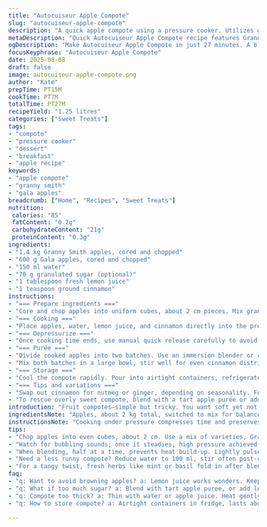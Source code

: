 ```yaml
---
title: "Autocuiseur Apple Compote"
slug: "autocuiseur-apple-compote"
description: "A quick apple compote using a pressure cooker. Utilizes granny smith and gala apples with lemon juice and cinnamon for a fresh twist. Adjusts sugar down to 70 grams, adds 150 ml water. Cooking time extended slightly to 7 minutes at high pressure. Puree half in batches, texture should be chunky-smooth. Keeps up to 3 weeks refrigerated. Practical for quick fruit prep, easy to customize for sweetness or spices. No dairy, gluten, nuts, or eggs. Focuses on tactile doneness, aromatic cues, and texture control. Ideal for desserts or breakfast toppings."
metaDescription: "Quick Autocuiseur Apple Compote recipe features Granny Smith and Gala apples, lemon juice, and cinnamon. Ideal for desserts or breakfast toppings."
ogDescription: "Make Autocuiseur Apple Compote in just 27 minutes. A blend of tart and sweet apples with a hint of cinnamon, perfect for any meal."
focusKeyphrase: "Autocuiseur Apple Compote"
date: 2025-08-08
draft: false
image: autocuiseur-apple-compote.png
author: "Kate"
prepTime: PT15M
cookTime: PT7M
totalTime: PT27M
recipeYield: "1.25 litres"
categories: ["Sweet Treats"]
tags:
- "compote"
- "pressure cooker"
- "dessert"
- "breakfast"
- "apple recipe"
keywords:
- "apple compote"
- "granny smith"
- "gala apples"
breadcrumb: ["Home", "Recipes", "Sweet Treats"]
nutrition: 
 calories: "85"
 fatContent: "0.2g"
 carbohydrateContent: "21g"
 proteinContent: "0.3g"
ingredients:
- "1.4 kg Granny Smith apples, cored and chopped"
- "600 g Gala apples, cored and chopped"
- "150 ml water"
- "70 g granulated sugar (optional)"
- "1 tablespoon fresh lemon juice"
- "1 teaspoon ground cinnamon"
instructions:
- "=== Prepare ingredients ==="
- "Core and chop apples into uniform cubes, about 2 cm pieces. Mix granny smith and gala for balance between tart and sweet. Lemon juice added here prevents browning, preserves brightness. Water measured separately to maintain steam volume in the pressure cooker."
- "=== Cooking ==="
- "Place apples, water, lemon juice, and cinnamon directly into the pressure cooker bowl. Lock lid, set programmable high pressure for 7 minutes. Expect gentle bubbling sound to intensify and then steady once pressure reached. If sounds uneven or hissing too much, lid likely not sealed well."
- "=== Depressurize ==="
- "Once cooking time ends, use manual quick release carefully to avoid overcooking. Steam bursts loudly, aroma sharp but softened apple scent. Remove lid soon after pressure drops. Do not leave waiting; compote can darken and over-soften."
- "=== Purée ==="
- "Divide cooked apples into two batches. Use an immersion blender or countertop blender. Add half sugar to first batch; this controls sweetness layer by layer. Aim for partial purée—some small chunks remain; adds texture and interest. Avoid overblending to prevent gluey consistency. Repeat with second batch."
- "Mix both batches in a large bowl, stir well for even cinnamon distribution. Taste test; add more sugar if needed and stir again."
- "=== Storage ==="
- "Cool the compote rapidly. Pour into airtight containers, refrigerate immediately. Lasts around 3 weeks chilled. If you plan longer storage, freeze in portions. Thaw overnight in fridge, stir before use to refresh texture."
- "=== Tips and variations ==="
- "Swap out cinnamon for nutmeg or ginger, depending on seasonality. For less liquid compote, reduce water to 100 ml but stir more often after cooking. If texture too runny, return to sauté function to evaporate excess moisture. For thickened compote, add a small grated apple after blending, cook 2 min more."
- "To rescue overly sweet compote, blend with a tart apple purée or add a splash of lemon juice. Always test texture visually and by touch—the compote should coat the back of a spoon but still jiggle slightly. Avoid metal utensils to prevent discoloration from acid reaction."
introduction: "Fruit compotes—simple but tricky. You want soft yet not mushy, balanced sweetness. Apples: choice matters. Granny Smith brings acidity, gala gives sweetness and smooth skin. The trick? Quick high-pressure burst to avoid cooking down into jam. Aroma bursts right after pressure release tell you it’s done. Don’t overcook, dark color means burnt sugar, going off. Stirring sugar into batches allows control instead of dumping all sugar at once—saves rebalancing later. Cinnamon tang wakes up flavor but don’t overdo. Texture should be a mix: a few chunks disrupt smoothness, keeps interest on the palate."
ingredientsNote: "Apples, about 2 kg total, switched to mix for balance. Keeping peel off cuts bitterness but leaving on may enhance fiber and color—compromise depends on preference and apple variety. Water essential for pressure build-up, reduced from original to prevent watery compote. If sugar avoided, lemon juice and cinnamon provide flavor depth. Substitute lemon with lime but lower amount to avoid overpowering sourness. Cinnamon can change depending on mood or season—ground ginger is good spicy substitute. Watch for sugar crystallization; granulated best, powdered too easily dissolves."
instructionsNote: "Cooking under pressure compresses time and preserves aroma—not like slow simmer. Quick release preferred over natural depressurization; stops cooking rather than encourages over-softening. Blending half at a time controls heat build-up in the blender and sugar infusion; avoids sudden temperature shock and scalding. Texture gauge: compote should be thick but fluid, coats spoon, still jiggly—this helps keep summer fruit feel rather than cakey. Cool before sealing to avoid condensation in container; steam inside lid ruins shelf life. For tangier twist, fold in finely chopped fresh herbs like mint or basil before serving."
tips:
- "Chop apples into even cubes, about 2 cm. Use a mix of varieties, Granny Smith for tartness; Gala amps up sweetness. Keep skin on for fiber."
- "Watch for bubbling sounds; once it steadies, high pressure achieved. If bubbling uneven or loud hissing, lid not sealed. Check, adjust if needed."
- "When blending, half at a time, prevents heat build-up. Lightly pulsed for chunky texture. Avoid gluey mix; some small chunks enhance mouthfeel."
- "Need a less runny compote? Reduce water to 100 ml, stir often post-cooking. Runny texture? Cook more on sauté to evaporate extra moisture."
- "For a tangy twist, fresh herbs like mint or basil fold in after blending. Want sweetness control? Add sugar gradually while tasting."
faq:
- "q: Want to avoid browning apples? a: Lemon juice works wonders. Keeps them bright. Add it after chopping. Vinegar or lime juice are alternatives."
- "q: What if too much sugar? a: Blend with tart apple puree, or add lemon juice splash. Balances out sweetness well. Keep taste testing."
- "q: Compote too thick? a: Thin with water or apple juice. Heat gently, stir to incorporate. Just watch consistency. Avoid overcooking."
- "q: How to store compote? a: Airtight containers in fridge, lasts about 3 weeks. Freeze portions if longer storage needed. Thaw in fridge overnight."

---
```

